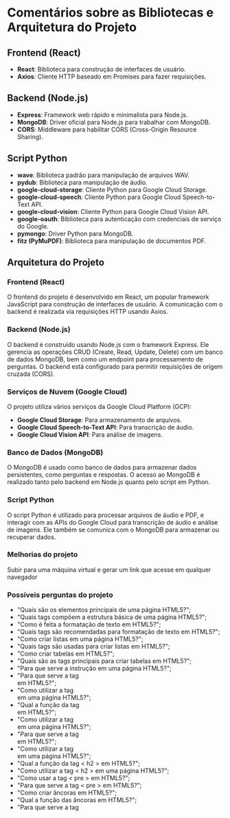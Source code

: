 # Comentários sobre as Bibliotecas e Arquitetura do Projeto

## Frontend (React)
- **React**: Biblioteca para construção de interfaces de usuário.
- **Axios**: Cliente HTTP baseado em Promises para fazer requisições.

## Backend (Node.js)
- **Express**: Framework web rápido e minimalista para Node.js.
- **MongoDB**: Driver oficial para Node.js para trabalhar com MongoDB.
- **CORS**: Middleware para habilitar CORS (Cross-Origin Resource Sharing).

## Script Python
- **wave**: Biblioteca padrão para manipulação de arquivos WAV.
- **pydub**: Biblioteca para manipulação de áudio.
- **google-cloud-storage**: Cliente Python para Google Cloud Storage.
- **google-cloud-speech**: Cliente Python para Google Cloud Speech-to-Text API.
- **google-cloud-vision**: Cliente Python para Google Cloud Vision API.
- **google-oauth**: Biblioteca para autenticação com credenciais de serviço do Google.
- **pymongo**: Driver Python para MongoDB.
- **fitz (PyMuPDF)**: Biblioteca para manipulação de documentos PDF.

## Arquitetura do Projeto

### Frontend (React)
O frontend do projeto é desenvolvido em React, um popular framework JavaScript para construção de interfaces de usuário. A comunicação com o backend é realizada via requisições HTTP usando Axios.

### Backend (Node.js)
O backend é construído usando Node.js com o framework Express. Ele gerencia as operações CRUD (Create, Read, Update, Delete) com um banco de dados MongoDB, bem como um endpoint para processamento de perguntas. O backend está configurado para permitir requisições de origem cruzada (CORS).

### Serviços de Nuvem (Google Cloud)
O projeto utiliza vários serviços da Google Cloud Platform (GCP):
- **Google Cloud Storage**: Para armazenamento de arquivos.
- **Google Cloud Speech-to-Text API**: Para transcrição de áudio.
- **Google Cloud Vision API**: Para análise de imagens.

### Banco de Dados (MongoDB)
O MongoDB é usado como banco de dados para armazenar dados persistentes, como perguntas e respostas. O acesso ao MongoDB é realizado tanto pelo backend em Node.js quanto pelo script em Python.

### Script Python
O script Python é utilizado para processar arquivos de áudio e PDF, e interagir com as APIs do Google Cloud para transcrição de áudio e análise de imagens. Ele também se comunica com o MongoDB para armazenar ou recuperar dados.

### Melhorias do projeto
Subir para uma máquina virtual e gerar um link que acesse em qualquer navegador 

### Possíveis perguntas do projeto
- "Quais são os elementos principais de uma página HTML5?";
- "Quais tags compõem a estrutura básica de uma página HTML5?";
- "Como é feita a formatação de texto em HTML5?";
- "Quais tags são recomendadas para formatação de texto em HTML5?";
- "Como criar listas em uma página HTML5?";
- "Quais tags são usadas para criar listas em HTML5?";
- "Como criar tabelas em HTML5?";
- "Quais são as tags principais para criar tabelas em HTML5?";
- "Para que serve a instrução <!DOCTYPE html> em uma página HTML5?";
- "Para que serve a tag <nav> em HTML5?";
- "Como utilizar a tag <nav> em uma página HTML5?";
- "Qual a função da tag <section> em HTML5?";
- "Como utilizar a tag <section> em uma página HTML5?";
- "Para que serve a tag <article> em HTML5?";
- "Como utilizar a tag <article> em uma página HTML5?";
- "Qual a função da tag < h2 > em HTML5?";
- "Como utilizar a tag < h2 > em uma página HTML5?";
- "Como usar a tag < pre > em HTML5?";
- "Para que serve a tag < pre > em HTML5?";
- "Como criar âncoras em HTML5?";
- "Qual a função das âncoras em HTML5?";
- "Para que serve a tag <title> em HTML5?";
- "Qual a função da tag <title> em uma página HTML5?";
- "Para que serve a tag <header> em HTML5?";
- "Qual a função do header em uma página HTML5?";
- "O que colocar no <header> de uma página HTML5?";
- "Quais informações devem estar no <header> em HTML5?";
- "Para que serve a tag <footer> em HTML5?";
- "Qual a função do footer em uma página HTML5?";
- "O que colocar no <footer> de uma página HTML5?";
- "Quais informações devem estar no <footer> em HTML5?"

